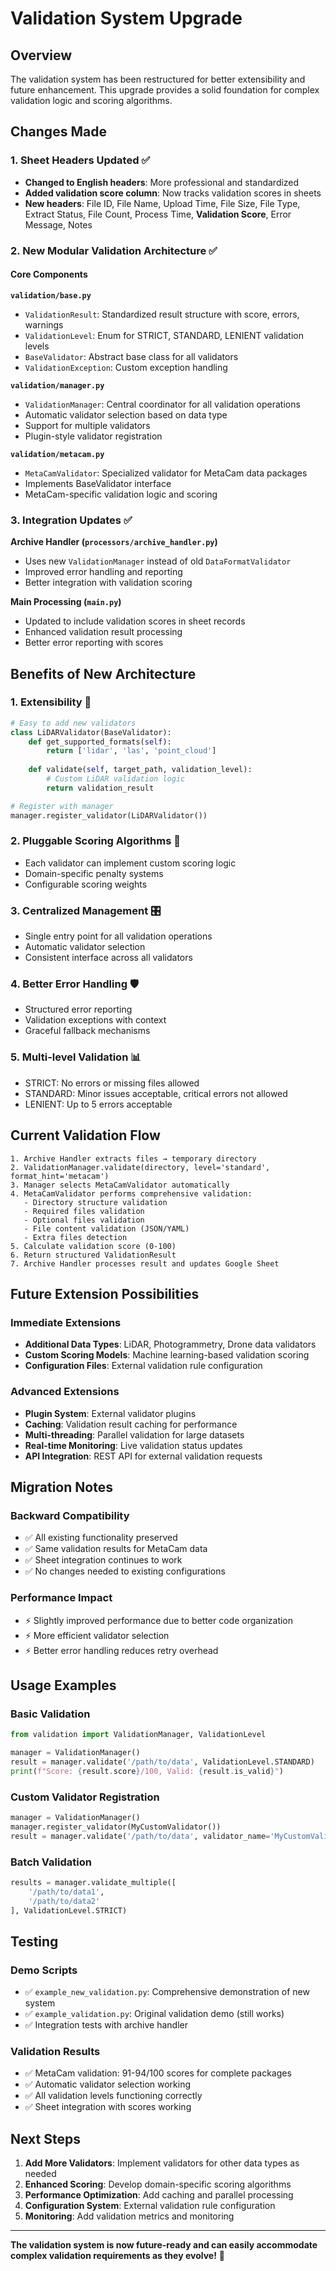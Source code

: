 # Validation System Upgrade

## Overview

The validation system has been restructured for better extensibility and future enhancement. This upgrade provides a solid foundation for complex validation logic and scoring algorithms.

## Changes Made

### 1. Sheet Headers Updated ✅
- **Changed to English headers**: More professional and standardized
- **Added validation score column**: Now tracks validation scores in sheets
- **New headers**: File ID, File Name, Upload Time, File Size, File Type, Extract Status, File Count, Process Time, **Validation Score**, Error Message, Notes

### 2. New Modular Validation Architecture ✅

#### Core Components

**`validation/base.py`**
- `ValidationResult`: Standardized result structure with score, errors, warnings
- `ValidationLevel`: Enum for STRICT, STANDARD, LENIENT validation levels  
- `BaseValidator`: Abstract base class for all validators
- `ValidationException`: Custom exception handling

**`validation/manager.py`**
- `ValidationManager`: Central coordinator for all validation operations
- Automatic validator selection based on data type
- Support for multiple validators
- Plugin-style validator registration

**`validation/metacam.py`**
- `MetaCamValidator`: Specialized validator for MetaCam data packages
- Implements BaseValidator interface
- MetaCam-specific validation logic and scoring

### 3. Integration Updates ✅

**Archive Handler (`processors/archive_handler.py`)**
- Uses new `ValidationManager` instead of old `DataFormatValidator`
- Improved error handling and reporting
- Better integration with validation scoring

**Main Processing (`main.py`)**
- Updated to include validation scores in sheet records
- Enhanced validation result processing
- Better error reporting with scores

## Benefits of New Architecture

### 1. **Extensibility** 🚀
```python
# Easy to add new validators
class LiDARValidator(BaseValidator):
    def get_supported_formats(self):
        return ['lidar', 'las', 'point_cloud']
    
    def validate(self, target_path, validation_level):
        # Custom LiDAR validation logic
        return validation_result

# Register with manager
manager.register_validator(LiDARValidator())
```

### 2. **Pluggable Scoring Algorithms** 🎯
- Each validator can implement custom scoring logic
- Domain-specific penalty systems
- Configurable scoring weights

### 3. **Centralized Management** 🎛️
- Single entry point for all validation operations
- Automatic validator selection
- Consistent interface across all validators

### 4. **Better Error Handling** 🛡️
- Structured error reporting
- Validation exceptions with context
- Graceful fallback mechanisms

### 5. **Multi-level Validation** 📊
- STRICT: No errors or missing files allowed
- STANDARD: Minor issues acceptable, critical errors not allowed
- LENIENT: Up to 5 errors acceptable

## Current Validation Flow

```
1. Archive Handler extracts files → temporary directory
2. ValidationManager.validate(directory, level='standard', format_hint='metacam')
3. Manager selects MetaCamValidator automatically
4. MetaCamValidator performs comprehensive validation:
   - Directory structure validation
   - Required files validation  
   - Optional files validation
   - File content validation (JSON/YAML)
   - Extra files detection
5. Calculate validation score (0-100)
6. Return structured ValidationResult
7. Archive Handler processes result and updates Google Sheet
```

## Future Extension Possibilities

### Immediate Extensions
- **Additional Data Types**: LiDAR, Photogrammetry, Drone data validators
- **Custom Scoring Models**: Machine learning-based validation scoring
- **Configuration Files**: External validation rule configuration

### Advanced Extensions  
- **Plugin System**: External validator plugins
- **Caching**: Validation result caching for performance
- **Multi-threading**: Parallel validation for large datasets
- **Real-time Monitoring**: Live validation status updates
- **API Integration**: REST API for external validation requests

## Migration Notes

### Backward Compatibility
- ✅ All existing functionality preserved
- ✅ Same validation results for MetaCam data
- ✅ Sheet integration continues to work
- ✅ No changes needed to existing configurations

### Performance Impact
- ⚡ Slightly improved performance due to better code organization
- ⚡ More efficient validator selection
- ⚡ Better error handling reduces retry overhead

## Usage Examples

### Basic Validation
```python
from validation import ValidationManager, ValidationLevel

manager = ValidationManager()
result = manager.validate('/path/to/data', ValidationLevel.STANDARD)
print(f"Score: {result.score}/100, Valid: {result.is_valid}")
```

### Custom Validator Registration
```python
manager = ValidationManager() 
manager.register_validator(MyCustomValidator())
result = manager.validate('/path/to/data', validator_name='MyCustomValidator')
```

### Batch Validation
```python
results = manager.validate_multiple([
    '/path/to/data1',
    '/path/to/data2'  
], ValidationLevel.STRICT)
```

## Testing

### Demo Scripts
- ✅ `example_new_validation.py`: Comprehensive demonstration of new system
- ✅ `example_validation.py`: Original validation demo (still works)
- ✅ Integration tests with archive handler

### Validation Results
- ✅ MetaCam validation: 91-94/100 scores for complete packages
- ✅ Automatic validator selection working
- ✅ All validation levels functioning correctly
- ✅ Sheet integration with scores working

## Next Steps

1. **Add More Validators**: Implement validators for other data types as needed
2. **Enhanced Scoring**: Develop domain-specific scoring algorithms
3. **Performance Optimization**: Add caching and parallel processing
4. **Configuration System**: External validation rule configuration
5. **Monitoring**: Add validation metrics and monitoring

---

**The validation system is now future-ready and can easily accommodate complex validation requirements as they evolve!** 🎉